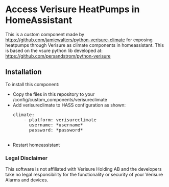 # Access Verisure HeatPumps in HomeAssistant

This is a custom component made by https://github.com/jamiewalters/python-verisure-climate for exposing heatpumps through Verisure as climate components in homeassistant.
This is based on the vsure python lib developed at: https://github.com/persandstrom/python-verisure

## Installation 

To install this component:

- Copy the files in this repository to your /config/custom_components/verisureclimate
- Add verisureclimate to HASS configuration as shown:
    <pre>climate:
      - platform: verisureclimate
        username: *username*
        password: *password*
    </pre>
- Restart homeassistant


### Legal Disclaimer
This software is not affiliated with Verisure Holding AB and the developers take no legal responsibility for the functionality or security of your Verisure Alarms and devices.
